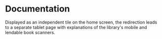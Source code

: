 # Documentation
Displayed as an independent tile on the home screen, the redirection leads to a separate tablet page with explanations of the library's mobile and lendable book scanners.
